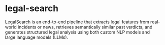 # legal-search
LegalSearch is an end-to-end pipeline that extracts legal features from real-world incidents or news, retrieves semantically similar past verdicts, and generates structured legal analysis using both custom NLP models and large language models (LLMs).
